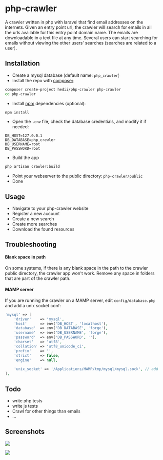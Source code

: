 # php-crawler
A crawler written in php with laravel that find email addresses on the internets.
Given an entry point url, the crawler will search for emails in all the urls available for this entry point domain name.
The emails are downloadable in a text file at any time.
Several users can start searching for emails without viewing the other users' searches (searches are related to a user).

## Installation
- Create a mysql database (default name: `php_crawler`)
- Install the repo with [composer](https://getcomposer.org/):
```bash
composer create-project hedii/php-crawler php-crawler
cd php-crawler
```
- Install [npm](https://docs.npmjs.com/getting-started/what-is-npm) dependencies (optional):
```bash
npm install
```
- Open the `.env` file, check the database credentials, and modify it if needed:
```
DB_HOST=127.0.0.1
DB_DATABASE=php_crawler
DB_USERNAME=root
DB_PASSWORD=root
```
- Build the app
```bash
php artisan crawler:build
```
- Point your webserver to the public directory: `php-crawler/public`
- Done

## Usage
- Navigate to your php-crawler website
- Register a new account
- Create a new search
- Create more searches
- Download the found resources

## Troubleshooting

#### Blank space in path
On some systems, if there is any blank space in the path to the crawler public directory, the crawler app won't work.
Remove any space in folders that are part of the crawler path.

#### MAMP server
If you are running the crawler on a MAMP server, edit `config/database.php` and add a unix socket conf:
```php
'mysql' => [
    'driver'    => 'mysql',
    'host'      => env('DB_HOST', 'localhost'),
    'database'  => env('DB_DATABASE', 'forge'),
    'username'  => env('DB_USERNAME', 'forge'),
    'password'  => env('DB_PASSWORD', ''),
    'charset'   => 'utf8',
    'collation' => 'utf8_unicode_ci',
    'prefix'    => '',
    'strict'    => false,
    'engine'    => null,
    
    'unix_socket' => '/Applications/MAMP/tmp/mysql/mysql.sock', // add this line
],
```


## Todo
- write php tests
- write js tests
- Crawl for other things than emails
- ...


## Screenshots
![](https://cloud.githubusercontent.com/assets/5358048/13635825/9a75ec3c-e5fe-11e5-84b8-f4d42973bbda.png)

![](https://cloud.githubusercontent.com/assets/5358048/13635826/9a76ebfa-e5fe-11e5-9bc8-5e770cccfd7a.png)
